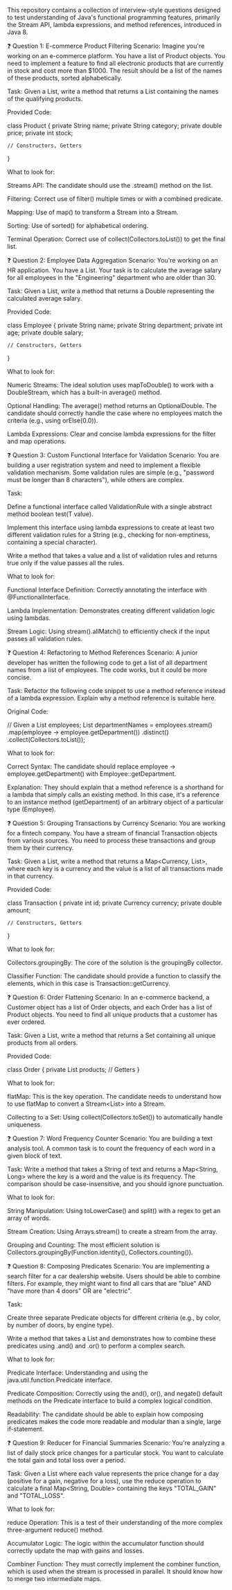 This repository contains a collection of interview-style questions designed to test understanding of Java's functional programming features, primarily the Stream API, lambda expressions, and method references, introduced in Java 8.

❓ Question 1: E-commerce Product Filtering
Scenario: Imagine you're working on an e-commerce platform. You have a list of Product objects. You need to implement a feature to find all electronic products that are currently in stock and cost more than $1000. The result should be a list of the names of these products, sorted alphabetically.

Task: Given a List<Product>, write a method that returns a List<String> containing the names of the qualifying products.

Provided Code:

class Product {
private String name;
private String category;
private double price;
private int stock;

    // Constructors, Getters
}

What to look for:

Streams API: The candidate should use the .stream() method on the list.

Filtering: Correct use of filter() multiple times or with a combined predicate.

Mapping: Use of map() to transform a Stream<Product> into a Stream<String>.

Sorting: Use of sorted() for alphabetical ordering.

Terminal Operation: Correct use of collect(Collectors.toList()) to get the final list.

❓ Question 2: Employee Data Aggregation
Scenario: You're working on an HR application. You have a List<Employee>. Your task is to calculate the average salary for all employees in the "Engineering" department who are older than 30.

Task: Given a List<Employee>, write a method that returns a Double representing the calculated average salary.

Provided Code:

class Employee {
private String name;
private String department;
private int age;
private double salary;

    // Constructors, Getters
}

What to look for:

Numeric Streams: The ideal solution uses mapToDouble() to work with a DoubleStream, which has a built-in average() method.

Optional Handling: The average() method returns an OptionalDouble. The candidate should correctly handle the case where no employees match the criteria (e.g., using orElse(0.0)).

Lambda Expressions: Clear and concise lambda expressions for the filter and map operations.

❓ Question 3: Custom Functional Interface for Validation
Scenario: You are building a user registration system and need to implement a flexible validation mechanism. Some validation rules are simple (e.g., "password must be longer than 8 characters"), while others are complex.

Task:

Define a functional interface called ValidationRule<T> with a single abstract method boolean test(T value).

Implement this interface using lambda expressions to create at least two different validation rules for a String (e.g., checking for non-emptiness, containing a special character).

Write a method that takes a value and a list of validation rules and returns true only if the value passes all the rules.

What to look for:

Functional Interface Definition: Correctly annotating the interface with @FunctionalInterface.

Lambda Implementation: Demonstrates creating different validation logic using lambdas.

Stream Logic: Using stream().allMatch() to efficiently check if the input passes all validation rules.

❓ Question 4: Refactoring to Method References
Scenario: A junior developer has written the following code to get a list of all department names from a list of employees. The code works, but it could be more concise.

Task: Refactor the following code snippet to use a method reference instead of a lambda expression. Explain why a method reference is suitable here.

Original Code:

// Given a List<Employee> employees;
List<String> departmentNames = employees.stream()
.map(employee -> employee.getDepartment())
.distinct()
.collect(Collectors.toList());

What to look for:

Correct Syntax: The candidate should replace employee -> employee.getDepartment() with Employee::getDepartment.

Explanation: They should explain that a method reference is a shorthand for a lambda that simply calls an existing method. In this case, it's a reference to an instance method (getDepartment) of an arbitrary object of a particular type (Employee).

❓ Question 5: Grouping Transactions by Currency
Scenario: You are working for a fintech company. You have a stream of financial Transaction objects from various sources. You need to process these transactions and group them by their currency.

Task: Given a List<Transaction>, write a method that returns a Map<Currency, List<Transaction>>, where each key is a currency and the value is a list of all transactions made in that currency.

Provided Code:

class Transaction {
private int id;
private Currency currency;
private double amount;

    // Constructors, Getters
}

What to look for:

Collectors.groupingBy: The core of the solution is the groupingBy collector.

Classifier Function: The candidate should provide a function to classify the elements, which in this case is Transaction::getCurrency.

❓ Question 6: Order Flattening
Scenario: In an e-commerce backend, a Customer object has a list of Order objects, and each Order has a list of Product objects. You need to find all unique products that a customer has ever ordered.

Task: Given a List<Order>, write a method that returns a Set<Product> containing all unique products from all orders.

Provided Code:

class Order {
private List<Product> products;
// Getters
}

What to look for:

flatMap: This is the key operation. The candidate needs to understand how to use flatMap to convert a Stream<List<Product>> into a Stream<Product>.

Collecting to a Set: Using collect(Collectors.toSet()) to automatically handle uniqueness.

❓ Question 7: Word Frequency Counter
Scenario: You are building a text analysis tool. A common task is to count the frequency of each word in a given block of text.

Task: Write a method that takes a String of text and returns a Map<String, Long> where the key is a word and the value is its frequency. The comparison should be case-insensitive, and you should ignore punctuation.

What to look for:

String Manipulation: Using toLowerCase() and split() with a regex to get an array of words.

Stream Creation: Using Arrays.stream() to create a stream from the array.

Grouping and Counting: The most efficient solution is Collectors.groupingBy(Function.identity(), Collectors.counting()).

❓ Question 8: Composing Predicates
Scenario: You are implementing a search filter for a car dealership website. Users should be able to combine filters. For example, they might want to find all cars that are "blue" AND "have more than 4 doors" OR are "electric".

Task:

Create three separate Predicate<Car> objects for different criteria (e.g., by color, by number of doors, by engine type).

Write a method that takes a List<Car> and demonstrates how to combine these predicates using .and() and .or() to perform a complex search.

What to look for:

Predicate Interface: Understanding and using the java.util.function.Predicate interface.

Predicate Composition: Correctly using the and(), or(), and negate() default methods on the Predicate interface to build a complex logical condition.

Readability: The candidate should be able to explain how composing predicates makes the code more readable and modular than a single, large if-statement.

❓ Question 9: Reducer for Financial Summaries
Scenario: You're analyzing a list of daily stock price changes for a particular stock. You want to calculate the total gain and total loss over a period.

Task: Given a List<Double> where each value represents the price change for a day (positive for a gain, negative for a loss), use the reduce operation to calculate a final Map<String, Double> containing the keys "TOTAL_GAIN" and "TOTAL_LOSS".

What to look for:

reduce Operation: This is a test of their understanding of the more complex three-argument reduce() method.

Accumulator Logic: The logic within the accumulator function should correctly update the map with gains and losses.

Combiner Function: They must correctly implement the combiner function, which is used when the stream is processed in parallel. It should know how to merge two intermediate maps.